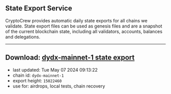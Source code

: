 ## State Export Service
CryptoCrew provides automatic daily state exports for all chains we validate. State export files can be used as genesis files and are a snapshot of the current blockchain state, including all validators, accounts, balances and delegations.

---
**Download: [dydx-mainnet-1 state export](https://dl-tyo.ccvalidators.com/SERVICE/dydx/dydx-mainnet-1_export_15022460.json)**
---

- last updated: Tue May 07 2024 09:13:22
- chain id: `dydx-mainnet-1`
- export height: `15022460`
- use for: airdrops, local tests, chain recovery
